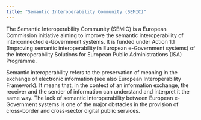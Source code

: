 ```yaml
---
title: "Semantic Interoperability Community (SEMIC)"
---
```


The Semantic Interoperability Community (SEMIC) is a European Commission initiative aiming to improve the semantic interoperability of interconnected e-Government systems. It is funded under Action 1.1 (Improving semantic interoperability in European e-Government systems) of the Interoperability Solutions for European Public Administrations (ISA) Programme.

Semantic interoperability refers to the preservation of meaning in the exchange of electronic information (see also European Interoperability Framework). It means that, in the context of an information exchange, the receiver and the sender of information can understand and interpret it the same way. The lack of semantic interoperability between European e-Government systems is one of the major obstacles in the provision of cross-border and cross-sector digital public services.

